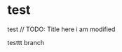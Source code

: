 # test
test
// TODO: Title here <script>alert(123);</script> <ScRipT>alert("XSS");</ScRipT> <script>alert(123)</script> <script>alert("hellox worldss");</script> <ScRiPt>alert(1)</sCriPt>   i am modified



testtt branch
